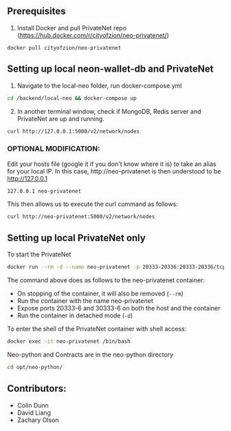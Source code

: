 ## Prerequisites
1. Install Docker and pull PrivateNet repo (https://hub.docker.com/r/cityofzion/neo-privatenet/)
```
docker pull cityofzion/neo-privatenet
```

## Setting up local neon-wallet-db and PrivateNet
1. Navigate to the local-neo folder, run docker-compose.yml
```bash
cd /backend/local-neo && docker-compose up
```
2. In another terminal window, check if MongoDB, Redis server and PrivateNet are up and running.
```bash
curl http://127.0.0.1:5000/v2/network/nodes
```

### OPTIONAL MODIFICATION:
Edit your hosts file (google it if you don't know where it is) to take an alias for your local IP.
In this case, http://neo-privatenet is then understood to be http://127.0.0.1
```
127.0.0.1 neo-privatenet
```
This then allows us to execute the curl command as follows:
```bash
curl http://neo-privatenet:5000/v2/network/nodes
```

## Setting up local PrivateNet only
To start the PrivateNet
```bash
docker run --rm -d --name neo-privatenet -p 20333-20336:20333-20336/tcp -p 30333-30336:30333-30336/tcp cityofzion/neo-privatenet
```
The command above does as follows to the neo-privatenet container:
 * On stopping of the container, it will also be removed (```--rm```)
 * Run the container with the name neo-privatenet
 * Expose ports 20333-6 and 30333-6 on both the host and the container
 * Run the container in detached mode (```-d```)

To enter the shell of the PrivateNet container with shell access:
```bash
docker exec -it neo-privatenet /bin/bash
```

Neo-python and Contracts are in the neo-python directory
```bash
cd opt/neo-python/
```

## Contributors:
 * Colin Dunn
 * David Liang
 * Zachary Olson
